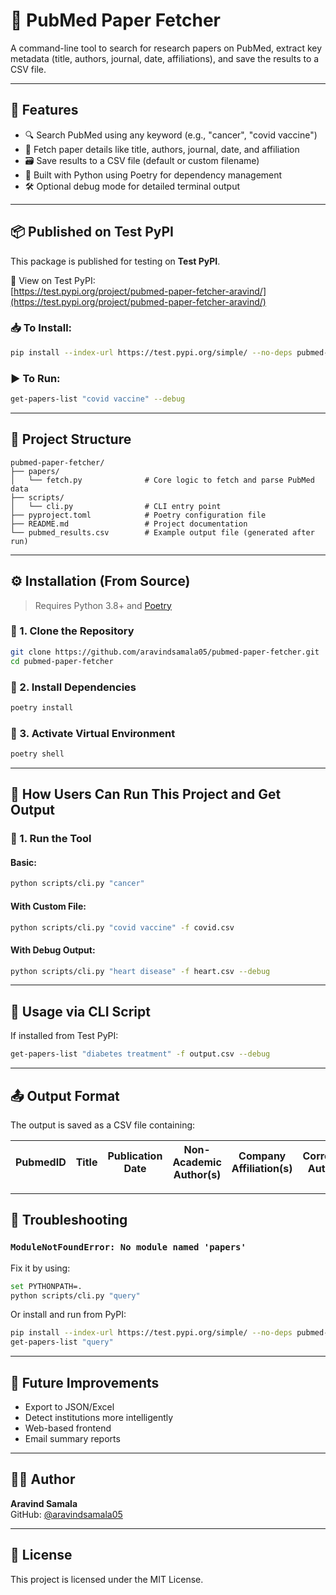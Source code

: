 # 🧪 PubMed Paper Fetcher

A command-line tool to search for research papers on PubMed, extract key metadata (title, authors, journal, date, affiliations), and save the results to a CSV file.

---

## 🚀 Features

- 🔍 Search PubMed using any keyword (e.g., "cancer", "covid vaccine")
- 📄 Fetch paper details like title, authors, journal, date, and affiliation
- 🗃️ Save results to a CSV file (default or custom filename)
- 🐍 Built with Python using Poetry for dependency management
- 🛠️ Optional debug mode for detailed terminal output

---

## 📦 Published on Test PyPI

This package is published for testing on **Test PyPI**.

🔗 View on Test PyPI:  
[https://test.pypi.org/project/pubmed-paper-fetcher-aravind/](https://test.pypi.org/project/pubmed-paper-fetcher-aravind/)

### 📥 To Install:

```bash
pip install --index-url https://test.pypi.org/simple/ --no-deps pubmed-paper-fetcher-aravind
```

### ▶️ To Run:

```bash
get-papers-list "covid vaccine" --debug
```

---

## 📁 Project Structure

```
pubmed-paper-fetcher/
├── papers/
│   └── fetch.py              # Core logic to fetch and parse PubMed data
├── scripts/
│   └── cli.py                # CLI entry point
├── pyproject.toml            # Poetry configuration file
├── README.md                 # Project documentation
└── pubmed_results.csv        # Example output file (generated after run)
```

---

## ⚙️ Installation (From Source)

> Requires Python 3.8+ and [Poetry](https://python-poetry.org/docs/#installation)

### 📌 1. Clone the Repository

```bash
git clone https://github.com/aravindsamala05/pubmed-paper-fetcher.git
cd pubmed-paper-fetcher
```

### 📌 2. Install Dependencies

```bash
poetry install
```

### 📌 3. Activate Virtual Environment

```bash
poetry shell
```

---

## 👤 How Users Can Run This Project and Get Output

### 🧾 1. Run the Tool

#### Basic:

```bash
python scripts/cli.py "cancer"
```

#### With Custom File:

```bash
python scripts/cli.py "covid vaccine" -f covid.csv
```

#### With Debug Output:

```bash
python scripts/cli.py "heart disease" -f heart.csv --debug
```

---

## 🧪 Usage via CLI Script

If installed from Test PyPI:

```bash
get-papers-list "diabetes treatment" -f output.csv --debug
```

---

## 📤 Output Format

The output is saved as a CSV file containing:

| PubmedID | Title | Publication Date | Non-Academic Author(s) | Company Affiliation(s) | Corresponding Author Email |
|----------|-------|------------------|-------------------------|-------------------------|-----------------------------|

---

## 🐛 Troubleshooting

### `ModuleNotFoundError: No module named 'papers'`

Fix it by using:

```bash
set PYTHONPATH=.
python scripts/cli.py "query"
```

Or install and run from PyPI:

```bash
pip install --index-url https://test.pypi.org/simple/ --no-deps pubmed-paper-fetcher-aravind
get-papers-list "query"
```

---

## 🔮 Future Improvements

- Export to JSON/Excel
- Detect institutions more intelligently
- Web-based frontend
- Email summary reports

---

## 👨‍💻 Author

**Aravind Samala**  
GitHub: [@aravindsamala05](https://github.com/aravindsamala05)

---

## 📝 License

This project is licensed under the MIT License.
